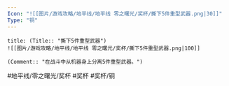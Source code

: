 ```yaml
---
Icon: "![[图片/游戏攻略/地平线/地平线 零之曙光/奖杯/撕下5件重型武器.png|30]]"
Type: "铜"
---
```

```ad-common-bronze-trophy
title: (Title:: "撕下5件重型武器")
![[图片/游戏攻略/地平线/地平线 零之曙光/奖杯/撕下5件重型武器.png|100]]

(Comment:: "在战斗中从机器身上分离5件重型武器。")
```

#地平线/零之曙光/奖杯 #奖杯 #奖杯/铜
